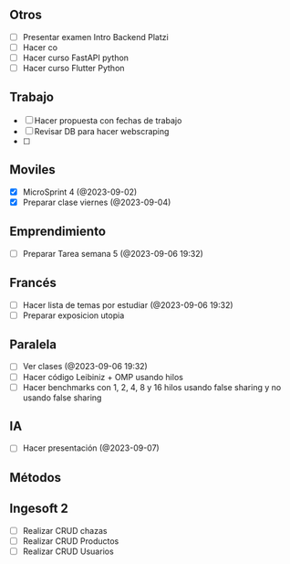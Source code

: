 ## Otros

- [ ] Presentar examen Intro Backend Platzi
- [ ] Hacer co
- [ ] Hacer curso FastAPI python
- [ ] Hacer curso Flutter Python

## Trabajo
- [ ] Hacer propuesta con fechas de trabajo
- [ ] Revisar DB para hacer webscraping
- [ ] 
## Moviles

- [x] MicroSprint 4 (@2023-09-02)
- [x] Preparar clase viernes (@2023-09-04)

## Emprendimiento

- [ ] Preparar Tarea semana 5 (@2023-09-06 19:32)
## Francés

- [ ] Hacer lista de temas por estudiar (@2023-09-06 19:32)
- [ ] Preparar exposicion utopia
## Paralela

- [ ] Ver clases (@2023-09-06 19:32)
- [ ] Hacer código Leibiniz  + OMP usando hilos
- [ ] Hacer benchmarks con 1, 2, 4, 8 y 16 hilos usando false sharing y no usando false sharing
## IA
- [ ] Hacer presentación (@2023-09-07)
## Métodos

## Ingesoft 2

- [ ] Realizar CRUD chazas
- [ ] Realizar CRUD Productos
- [ ] Realizar CRUD Usuarios 
